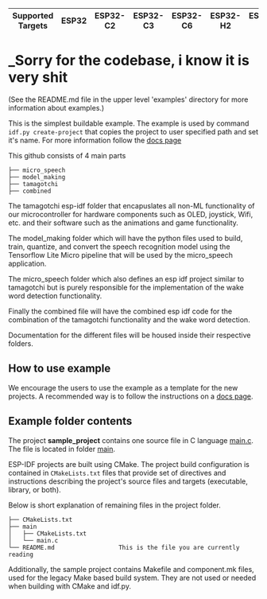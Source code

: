 | Supported Targets | ESP32 | ESP32-C2 | ESP32-C3 | ESP32-C6 | ESP32-H2 | ESP32-P4 | ESP32-S2 | ESP32-S3 |
| ----------------- | ----- | -------- | -------- | -------- | -------- | -------- | -------- | -------- |

# _Sorry for the codebase, i know it is very shit

(See the README.md file in the upper level 'examples' directory for more information about examples.)

This is the simplest buildable example. The example is used by command `idf.py create-project`
that copies the project to user specified path and set it's name. For more information follow the [docs page](https://docs.espressif.com/projects/esp-idf/en/latest/api-guides/build-system.html#start-a-new-project)

This github consists of 4 main parts
```
├── micro_speech
├── model_making
├── tamagotchi
├── combined
```
The tamagotchi esp-idf folder that encapuslates all non-ML functionality of our microcontroller for hardware components such as OLED, joystick, Wifi, etc. and their software such as the animations and game functionality. 

The model_making folder which will have the python files used to build, train, quantize, and convert the speech recognition model using the Tensorflow Lite Micro pipeline that will be used by the micro_speech application.

The micro_speech folder which also defines an esp idf project similar to tamagotchi but is purely responsible for the implementation of the wake word detection functionality.

Finally the combined file will have the combined esp idf code for the combination of the tamagotchi functionality and the wake word detection. 

Documentation for the different files will be housed inside their respective folders.



## How to use example
We encourage the users to use the example as a template for the new projects.
A recommended way is to follow the instructions on a [docs page](https://docs.espressif.com/projects/esp-idf/en/latest/api-guides/build-system.html#start-a-new-project).

## Example folder contents

The project **sample_project** contains one source file in C language [main.c](main/main.c). The file is located in folder [main](main).

ESP-IDF projects are built using CMake. The project build configuration is contained in `CMakeLists.txt`
files that provide set of directives and instructions describing the project's source files and targets
(executable, library, or both). 

Below is short explanation of remaining files in the project folder.

```
├── CMakeLists.txt
├── main
│   ├── CMakeLists.txt
│   └── main.c
└── README.md                  This is the file you are currently reading
```
Additionally, the sample project contains Makefile and component.mk files, used for the legacy Make based build system. 
They are not used or needed when building with CMake and idf.py.

